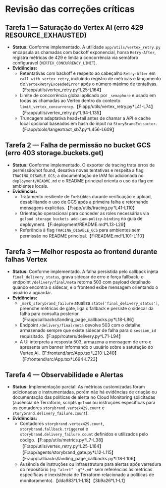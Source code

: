 # Revisão das correções críticas

## Tarefa 1 — Saturação do Vertex AI (erro 429 RESOURCE_EXHAUSTED)
- **Status:** Conforme implementado. A utilidade `app/utils/vertex_retry.py` encapsula as chamadas com backoff exponencial, honra `Retry-After`, registra métricas de 429 e limita a concorrência via semáforo configurável (`VERTEX_CONCURRENCY_LIMIT`).
- **Evidências:**
  - Retentativas com backoff e respeito ao cabeçalho `Retry-After` em `call_with_vertex_retry`, incluindo registro de métricas e lançamento de `VertexRetryExceededError` após o número máximo de tentativas.【F:app/utils/vertex_retry.py†L25-L164】
  - Limite de concorrência global aplicado por `_semaphore` e usado em todas as chamadas ao Vertex dentro do contexto `limit_vertex_concurrency`.【F:app/utils/vertex_retry.py†L41-L74】【F:app/utils/vertex_retry.py†L94-L135】
  - Truncagem adaptativa head+tail antes de chamar a API e cache local opcional baseados em hash do input na `StoryBrandExtractor`.【F:app/tools/langextract_sb7.py†L456-L609】

## Tarefa 2 — Falha de permissão no bucket GCS (erro 403 storage.buckets.get)
- **Status:** Conforme implementado. O exporter de tracing trata erros de permissão/not found, desativa novas tentativas e respeita a flag `TRACING_DISABLE_GCS`; a documentação de IAM foi adicionada no `deployment/README.md` e o README principal orienta o uso da flag em ambientes locais.
- **Evidências:**
  - Tratamento resiliente de `Forbidden` durante verificação e upload, desabilitando o uso de GCS após a primeira falha e retornando mensagens explícitas.【F:app/utils/tracing.py†L41-L110】
  - Orientação operacional para conceder as roles necessárias via `gcloud storage buckets add-iam-policy-binding` no guia de deployment.【F:deployment/README.md†L13-L29】
  - Referência à flag `TRACING_DISABLE_GCS` para ambientes sem permissão no README principal.【F:README.md†L101-L110】

## Tarefa 3 — Melhor resposta ao frontend durante falhas Vertex
- **Status:** Conforme implementado. A falha persistida pelo callback injeta `final_delivery_status`, grava sidecar de erro e força fallback; o endpoint `/delivery/final/meta` retorna 503 com payload detalhado quando encontra o sidecar, e o frontend exibe mensagem orientando o usuário a aguardar.
- **Evidências:**
  - `_mark_storybrand_failure` atualiza `state['final_delivery_status']`, preenche métricas de gate, liga o fallback e persiste o sidecar da falha para consulta posterior.【F:app/callbacks/landing_page_callbacks.py†L18-L86】
  - Endpoint `/delivery/final/meta` devolve 503 com o detalhe armazenado sempre que existe sidecar de falha para o `session_id` requisitado.【F:app/routers/delivery.py†L71-L94】
  - A UI interpreta a resposta 503, armazena a mensagem de erro e apresenta um banner informando o usuário sobre a saturação do Vertex AI.【F:frontend/src/App.tsx†L210-L240】【F:frontend/src/App.tsx†L694-L723】

## Tarefa 4 — Observabilidade e Alertas
- **Status:** Implementação parcial. As métricas customizadas foram adicionadas e instrumentadas, porém não há evidências de criação ou documentação das políticas de alerta no Cloud Monitoring solicitadas (ausência de Terraform, scripts `gcloud` ou instruções específicas para os contadores `storybrand.vertex429.count` e `storybrand.delivery_failure.count`).
- **Evidências:**
  - Contadores `storybrand.vertex429.count`, `storybrand.fallback.triggered` e `storybrand.delivery_failure.count` definidos e utilizados pelo código.【F:app/utils/metrics.py†L7-L38】【F:app/utils/vertex_retry.py†L25-L164】【F:app/agents/storybrand_gate.py†L12-L115】【F:app/callbacks/landing_page_callbacks.py†L18-L106】
  - Ausência de instruções ou infraestrutura para alertas após varredura do repositório (`rg "alert" -g"*.md"` sem referências às métricas específicas e inexistência de Terraform relacionado a políticas de monitoramento).【dda983†L1-L18】【3b9a26†L1-L1】
